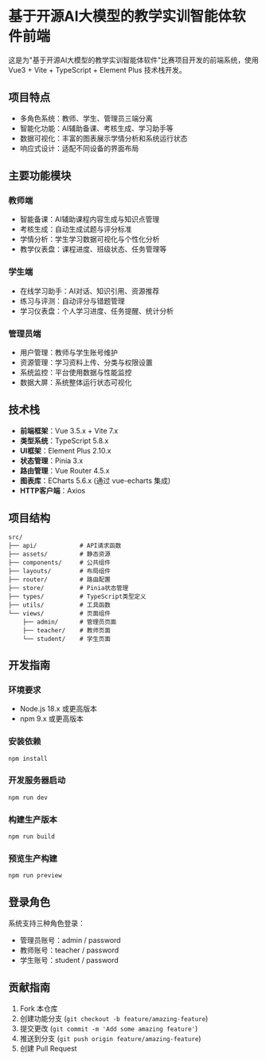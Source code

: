 # 基于开源AI大模型的教学实训智能体软件前端

这是为"基于开源AI大模型的教学实训智能体软件"比赛项目开发的前端系统，使用 Vue3 + Vite + TypeScript + Element Plus 技术栈开发。

## 项目特点

- 多角色系统：教师、学生、管理员三端分离
- 智能化功能：AI辅助备课、考核生成、学习助手等
- 数据可视化：丰富的图表展示学情分析和系统运行状态
- 响应式设计：适配不同设备的界面布局

## 主要功能模块

### 教师端

- 智能备课：AI辅助课程内容生成与知识点管理
- 考核生成：自动生成试题与评分标准
- 学情分析：学生学习数据可视化与个性化分析
- 教学仪表盘：课程进度、班级状态、任务管理等

### 学生端

- 在线学习助手：AI对话、知识引用、资源推荐
- 练习与评测：自动评分与错题管理
- 学习仪表盘：个人学习进度、任务提醒、统计分析

### 管理员端

- 用户管理：教师与学生账号维护
- 资源管理：学习资料上传、分类与权限设置
- 系统监控：平台使用数据与性能监控
- 数据大屏：系统整体运行状态可视化

## 技术栈

- **前端框架**：Vue 3.5.x + Vite 7.x
- **类型系统**：TypeScript 5.8.x
- **UI框架**：Element Plus 2.10.x
- **状态管理**：Pinia 3.x
- **路由管理**：Vue Router 4.5.x
- **图表库**：ECharts 5.6.x (通过 vue-echarts 集成)
- **HTTP客户端**：Axios

## 项目结构

```text
src/
├── api/            # API请求函数
├── assets/         # 静态资源
├── components/     # 公共组件
├── layouts/        # 布局组件
├── router/         # 路由配置
├── store/          # Pinia状态管理
├── types/          # TypeScript类型定义
├── utils/          # 工具函数
└── views/          # 页面组件
    ├── admin/      # 管理员页面
    ├── teacher/    # 教师页面
    └── student/    # 学生页面
```

## 开发指南

### 环境要求

- Node.js 18.x 或更高版本
- npm 9.x 或更高版本

### 安装依赖

```bash
npm install
```

### 开发服务器启动

```bash
npm run dev
```

### 构建生产版本

```bash
npm run build
```

### 预览生产构建

```bash
npm run preview
```

## 登录角色

系统支持三种角色登录：

- 管理员账号：admin / password
- 教师账号：teacher / password
- 学生账号：student / password

## 贡献指南

1. Fork 本仓库
2. 创建功能分支 (`git checkout -b feature/amazing-feature`)
3. 提交更改 (`git commit -m 'Add some amazing feature'`)
4. 推送到分支 (`git push origin feature/amazing-feature`)
5. 创建 Pull Request
